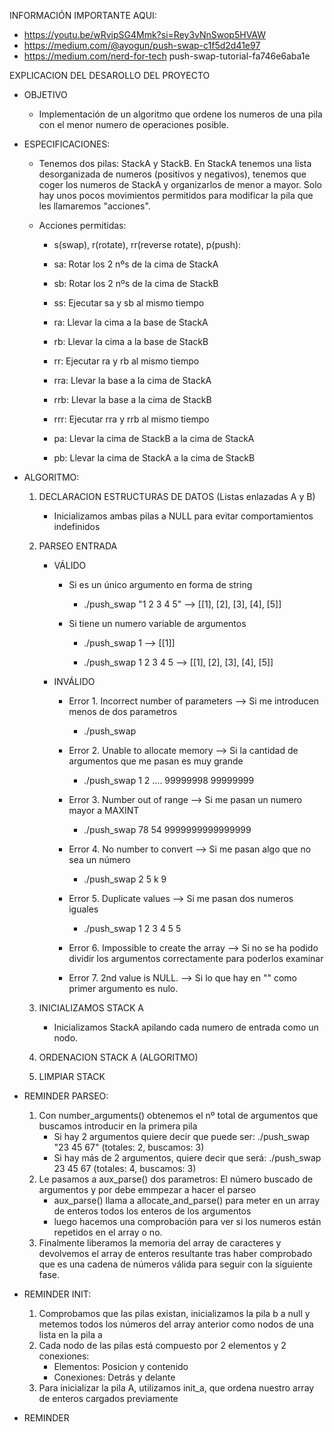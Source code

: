 INFORMACIÓN IMPORTANTE AQUI:
- https://youtu.be/wRvipSG4Mmk?si=Rey3vNnSwop5HVAW
- https://medium.com/@ayogun/push-swap-c1f5d2d41e97
- https://medium.com/nerd-for-tech push-swap-tutorial-fa746e6aba1e

EXPLICACION DEL DESAROLLO DEL PROYECTO

- OBJETIVO
    - Implementación de un algoritmo que ordene los numeros de una pila con el menor numero de operaciones posible.


- ESPECIFICACIONES:

    - Tenemos dos pilas: StackA y StackB.
    En StackA tenemos una lista desorganizada de numeros (positivos y negativos), tenemos que coger los numeros de StackA y organizarlos de menor a mayor.
    Solo hay unos pocos movimientos permitidos para modificar la pila que les llamaremos "acciones".
    
    - Acciones permitidas:
        - s(swap), r(rotate), rr(reverse rotate), p(push):

        - sa: Rotar los 2 nºs de la cima de StackA
        - sb: Rotar los 2 nºs de la cima de StackB
        - ss: Ejecutar sa y sb al mismo tiempo

        - ra: Llevar la cima a la base de StackA
        - rb: Llevar la cima a la base de StackB
        - rr: Ejecutar ra y rb al mismo tiempo

        - rra: Llevar la base a la cima de StackA
        - rrb: Llevar la base a la cima de StackB
        - rrr: Ejecutar rra y rrb al mismo tiempo

        - pa: Llevar la cima de StackB a la cima de StackA
        - pb: Llevar la cima de StackA a la cima de StackB


- ALGORITMO:
    1. DECLARACION ESTRUCTURAS DE DATOS (Listas enlazadas A y B)
        - Inicializamos ambas pilas a NULL para evitar comportamientos indefinidos

    2. PARSEO ENTRADA
        - VÁLIDO
            - Si es un único argumento en forma de string
                - ./push_swap "1 2 3 4 5"
                    --> [[1], [2], [3], [4], [5]]

            - Si tiene un numero variable de argumentos
                - ./push_swap 1
                    --> [[1]]

                - ./push_swap 1 2 3 4 5
                    --> [[1], [2], [3], [4], [5]]

        - INVÁLIDO
            - Error 1. Incorrect number of parameters --> Si me introducen menos de dos parametros
                - ./push_swap

            - Error 2. Unable to allocate memory --> Si la cantidad de argumentos que me pasan es muy grande
                - ./push_swap 1 2 .... 99999998 99999999
            
            - Error 3. Number out of range --> Si me pasan un numero mayor a MAXINT
                - ./push_swap 78 54 9999999999999999

            - Error 4. No number to convert --> Si me pasan algo que no sea un número
                - ./push_swap 2 5 k 9

            - Error 5. Duplicate values --> Si me pasan dos numeros iguales
                - ./push_swap 1 2 3 4 5 5

            - Error 6. Impossible to create the array --> Si no se ha podido dividir los argumentos correctamente para poderlos examinar

            - Error 7. 2nd value is NULL. --> Si lo que hay en "" como primer argumento es nulo.

    3. INICIALIZAMOS STACK A
        - Inicializamos StackA apilando cada numero de entrada como un nodo.

    5. ORDENACION STACK A (ALGORITMO)


    6. LIMPIAR STACK


- REMINDER PARSEO:
    1. Con number_arguments() obtenemos el nº total de argumentos que buscamos introducir en la primera pila
        - Si hay 2 argumentos quiere decir que puede ser: ./push_swap "23 45 67" (totales: 2, buscamos: 3)
        - Si hay más de 2 argumentos, quiere decir que será: ./push_swap 23 45 67 (totales: 4, buscamos: 3)
    2. Le pasamos a aux_parse() dos parametros: El número buscado de argumentos y por debe emmpezar a hacer el parseo
        - aux_parse() llama a allocate_and_parse() para meter en un array de enteros todos los enteros de los argumentos
        - luego hacemos una comprobación para ver si los numeros están repetidos en el array o no.
    3. Finalmente liberamos la memoria del array de caracteres y devolvemos el array de enteros resultante tras haber comprobado que es una cadena de números válida para seguir con la siguiente fase.


- REMINDER INIT:
    1. Comprobamos que las pilas existan, inicializamos la pila b a null y metemos todos los números del array anterior como nodos de una lista en la pila a
    2. Cada nodo de las pilas está compuesto por 2 elementos y 2 conexiones:
        - Elementos: Posicion y contenido
        - Conexiones: Detrás y delante
    3. Para inicializar la pila A, utilizamos init_a, que ordena nuestro array de enteros cargados previamente

- REMINDER 